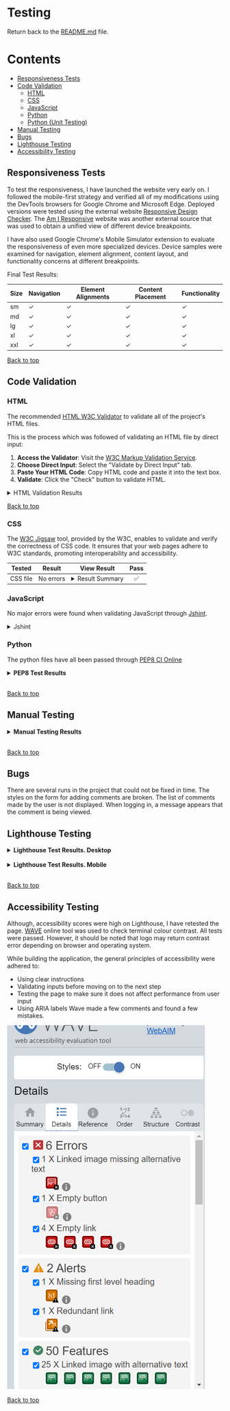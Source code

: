 
# Testing

Return back to the [README.md](README.md) file.

# Contents

- [Responsiveness Tests](#responsiveness-tests)
- [Code Validation](#code-validation)
    * [HTML](#html)
    * [CSS](#css)
    * [JavaScript](#javascript)
    * [Python](#python)
    * [Python (Unit Testing)](#python--unit-testing-)
- [Manual Testing](#manual-testing)
- [Bugs](#bugs)
- [Lighthouse Testing](#lighthouse-testing)
- [Accessibility Testing](#accessibility-testing)


## Responsiveness Tests
To test the responsiveness, I have launched the website very early on. I followed the mobile-first strategy and verified all of my modifications using the DevTools browsers for Google Chrome and Microsoft Edge. Deployed versions were tested using the external website [Responsive Design Checker](https://responsivedesignchecker.com/ "Responsive Design Checker"). The [Am I Responsive](https://ui.dev/amiresponsive "Am I responsive") website was another external source that was used to obtain a unified view of different device breakpoints.

I have also used Google Chrome's Mobile Simulator extension to evaluate the responsiveness of even more specialized devices. Device samples were examined for navigation, element alignment, content layout, and functionality concerns at different breakpoints.

Final Test Results:

| Size | Navigation   | Element Alignments | Content Placement | Functionality |
|------|--------------| ------------------ | ----------------- |---------------|
| sm   | &check;      | &check;            | &check;           | &check;       |
| md   | &check;      | &check;            | &check;           | &check;       |
| lg   | &check;      | &check;            | &check;           | &check;       |
| xl   | &check;      | &check;            | &check;           | &check;       |
| xxl  | &check;      | &check;            | &check;           | &check;       |



[Back to top](#contents)


## Code Validation

### HTML

The recommended [HTML W3C Validator](https://validator.w3.org) to validate all of the project's HTML files.

This is the process which was followed of validating an HTML file by direct input:

1. **Access the Validator**: Visit the [W3C Markup Validation Service](https://validator.w3.org/).
2. **Choose Direct Input**: Select the "Validate by Direct Input" tab.
3. **Paste Your HTML Code**: Copy HTML code and paste it into the text box.
4. **Validate**: Click the "Check" button to validate HTML.

<details>

<summary>HTML Validation Results</summary>

| File Name                  | Pass | Notes                                                                                       | View Result                                                              |
|----------------------------|------|---------------------------------------------------------------------------------------------|--------------------------------------------------------------------------|
| index page                 | no   | Error: Element div not allowed as child of element ul in this context.                      | [Result](docs/test/1.png)                                                |
| about page                 | no   | There are few bugs on page                                                                  | ![Result](docs/test/2.png)                                               |
| contact page               | no   | There are few bugs on page                                                                  | ![Result](docs/test/3.png)                                               |
| login page                 | no   | There are few bugs on page                                                                  | ![Result](docs/test/4.png)                                               |
| registration page          | no   | There are few bugs on page                                                                  | ![Result](docs/test/5.png)                                               |

</details>


[Back to top](#contents)

### CSS

The [W3C Jigsaw](https://jigsaw.w3.org/css-validator/) tool, provided by the W3C, enables to validate and verify the correctness of CSS code. It ensures that your web pages adhere to W3C standards, promoting interoperability and accessibility.

| **Tested** | **Result** | **View Result**                                                                  | **Pass** |
------------|------------|----------------------------------------------------------------------------------|:--------:
| CSS file   | No errors  | <details><summary>Result Summary</summary>![Result](docs/test/css.png)</details> |    ✅     

### JavaScript

No major errors were found when validating JavaScript through [Jshint](https://jshint.com/).
<details>

<summary>Jshint</summary>

![Jshint](docs/test/js.png)
</details>

### Python

The python files have all been passed through [PEP8 CI Online](https://pep8ci.herokuapp.com/)

<details><summary><b>PEP8 Test Results</b></summary>

| File Name               | Pass | View Result                     |
|-------------------------|------|---------------------------------|
| settings.py             | no   | ![Result](docs/test/py-1.png)   |
| urls.py (app)           | ✅    | ![Result](docs/test/py-2.png)   |
| admin.py(movie)         | ✅    | ![Result](docs/test/py.png)     |
| apps.py(movie)          | ✅    | ![Result](docs/test/py-4.png)   |
| forms.py(movie)         | ✅    | ![Result](/docs/test/py-5.png)  |
| models.py(movie)        | no   | ![Result](/docs/test/py-6.png)  |
| urls.py(movie)          | no   | ![Result](/docs/test/py-7.png)  |
| utils.py(movie)         | no   | ![Result](/docs/test/py-8.png)  |
| views.py(movie)         | no   | ![Result](/docs/test/py-9.png)  |
| movie_tags.py(movie)    | no   | ![Result](/docs/test/py-10.png) |
| import_movies.py(movie) | no   | ![Result](/docs/test/py-11.png) |
| fill_slug.py(movie)     | no   | ![Result](/docs/test/py-12.png) |
| admin.py(about)         | no   | ![Result](/docs/test/py-13.png) |
| forms.py(about)         | no   | ![Result](/docs/test/py-14.png) |
| models.py(about)        | ✅    | ![Result](/docs/test/py-15.png) |
| views.py(about)         | no   | ![Result](/docs/test/py-16.png) |
| urls.py(about)          | ✅    | ![Result](/docs/test/py-17.png) |
| admin.py(users)         | ✅    | ![Result](/docs/test/py-18.png) |
| views.py(users)         | no   | ![Result](/docs/test/py-19.png) |
| models.py(users)        | no   | ![Result](/docs/test/py-20.png) |
| forms.py(users)         | no   | ![Result](/docs/test/py-21.png) |
| urls.py(users)          | no   | ![Result](/docs/test/py-22.png) |
| apps.py(users)          | no   | ![Result](/docs/test/py-23.png) |


</details><br/>

[Back to top](#contents)


## Manual Testing

<details><summary><b>Manual Testing Results</b></summary>

| Feature/Element                                 | Expected Outcome                                                                                                                                                                                                | Test Performed                                                                  | Result                   |
|-------------------------------------------------|-----------------------------------------------------------------------------------------------------------------------------------------------------------------------------------------------------------------|---------------------------------------------------------------------------------|--------------------------|
| **Register**                                    | Form appears correct with the correct focus and hover styles on all inputs.                                                                                                                                     | Hover/focus on each field in form.                                              | Pass                     |
| **Invalid Form**                                | User is prompted to enter missing details if any are left out.                                                                                                                                                  | Leave out fields and try to submit.                                             | Pass                     |
| **Invalid Form (email)**                        | User is prompted to enter a valid email if an invalid one is entered.                                                                                                                                           | Enter invalid email and try to submit.                                          | Pass                     |
| **Success Message**                             | When the user registers, the success message appears and redirects to the login page after 2.5 seconds.                                                                                                         | Submit valid details.                                                           | Pass                     |
| **Login**                                       | Form appears correct with the correct focus and hover styles on all inputs.                                                                                                                                     | Hover/focus on each field in form.                                              | Pass                     |
| **Invalid Form**                                | User is prompted to enter missing details if any are left out.                                                                                                                                                  | Leave out fields and try to submit.                                             | Pass                     |
| **Invalid Details**                             | User is shown a message if the login details are incorrect.                                                                                                                                                     | Enter incorrect details and try to submit.                                      | Pass                     |
| **Success Message**                             | When the user logs in successfully, a success message appears and redirects to the member area after 2.5 seconds.                                                                                               | Submit valid details.                                                           | Pass. Show other message |
| **Logout**                                      | Button displays correctly, with correct hover/focus styles.                                                                                                                                                     | Hover/focus on the button.                                                      | Pass                     |
| **Logout Successful**                           | When the user logs out successfully, a success message appears and redirects to the homepage after 2.5 seconds.                                                                                                 | Press logout button.                                                            | Pass                     |
| **Messages**                                    | Correct message appears when user registers/logs in/logs out and they disappear after 2.5 seconds.                                                                                                              | Register/log in/log out.                                                        | Pass                     |
| **Correct Custom Error Pages**                  | Custom 404 page appears when page not found. Custom 403 page appears when a forbidden error appears. Custom 500 page appears when the server is not found.                                                      | Put in wrong URL to see 404. 403 and 500 not tested.                            | pass                     |
| **Home Link**                                   | The link home works correctly sending the user back home, and the styles for hover/focus are correct.                                                                                                           | Hover/focus and press the home link.                                            | Pass                     |
| **Get To The Member Area**                      | Any logged-in users can go to the member area. If a non-member tries to go to this page, they get redirected to log in page.                                                                                    | Type in member area URL as a non-member.                                        | Pass                     |
| **Correct Movie Details**                       | For each Movie, it should have name/icons (or placeholder) and correct colors (or default ones).                                                                                                                | Check each Movie section in member area. Add new Movie with no icons or colors. | Pass                     |
| **Link in Movie Detail Section**                | Correct link to Movie detail page is displayed/works and has correct hover/focus styles.                                                                                                                        | Press/hover/focus on each Movie link.                                           | Pass                     |
| **Form Styles**                                 | Form input areas and submit button have correct focus style and submit button has correct hover style.                                                                                                          | Hover/focus/press all input areas and submit button.                            | Pass                     |
| **Invalid Form**                                | Asks to add content/Movie if none provided when submit is pressed and doesn't let user enter more than 250 characters in comment content.                                                                       | Try to submit without fields present and try to add too long comment.           | Pass                     |
| **Success Message**                             | When comment is submitted, success message appears stating it is going for approval.                                                                                                                            | Submit valid comment.                                                           | Pass                     |
| **Add Comment Whilst Not On Page**              | When User somehow accidentally puts in add comment URL without being on the member page, this will mean the form is invalid and redirect the user to the member area.                                           | Put in add comment URL whilst on a different page.                              | Pass                     |
| **Comment Displayed**                           | When pending comments are made, they are displayed in the correct area with the correct "Pending Approval" label and status.                                                                                    | Check pending comments.                                                         | Pass                     |
| **Comment Approved**                            | When the comment is approved by admin, the comment is displayed in the correct Movie area with user name label and normal style.                                                                                | Check approved comments.                                                        | Pass                     |
| **Edit Button On Comments**                     | Edit button has correct style when hovered/focused.                                                                                                                                                             | Hover/focus on edit buttons (pencil icon).                                      | No button                |
| **Press Edit Button**                           | When the edit comment buttons are pressed, the page scrolls up to the edit comment form which then changes to the edit comment form. The heading and instructions change/the Movie field set to relevant Movie. | Press edit buttons (pencil icon).                                               | Pass                     |
| **Invalid Edit Information (No Comment)**       | If the user text is deleted in the edit comment and update is pressed, the user will be prompted to add text.                                                                                                   | Edit comment and delete all words in text area.                                 | Pass                     |
| **Invalid Edit Information (Too Long Comment)** | When the user writes more than 250 characters, the user will be prompted to reduce the character count.                                                                                                         | Edit the comment and write more than 250 characters in the text area.           | Pass                     |
| **Edit Successful**                             | When the user presses update, the comment is updated in the correct Movie section and a success message appears at the top stating the comment is successfully updated.                                         | Update a comment.                                                               | Pass                     |
| **Updating Comment Whilst Not On The Page**     | When the user somehow accidentally puts in the edit comment URL without being on the member page, this will mean the form is invalid and redirect the user to the member area.                                  | Put in the edit comment URL whilst on a different page.                         | Pass                     |
| **Admin Area Access**                           | Only superusers can access this area; normal users are prevented from accessing the page and redirected to log in.                                                                                              | Type in the admin URL as a non-superuser.                                       | Pass                     |
| **Change Movie Details**                        | When the Movie details are changed in the admin area, it is updated in the correct section and success message is shown when updated.                                                                           | Edit Movie details.                                                             | Pass                     |
| **Delete Movie**                                | When the delete button is pressed, a modal is shown with a warning message to ask if                                                                                                                            |                                                                                 |                          |

</details><br/>

[Back to top](#contents)


## Bugs

There are several runs in the project that could not be fixed in time.
The styles on the form for adding comments are broken.
The list of comments made by the user is not displayed.
When logging in, a message appears that the comment is being viewed.

## Lighthouse Testing


<details><summary><b>Lighthouse Test Results. Desktop</b></summary>

![Result](docs/dl-1.png)
![Result](docs/dl-2.png)
![Result](docs/dl-3.png)

</details><br/>

<details><summary><b>Lighthouse Test Results. Mobile</b></summary>

![Result](docs/ml-1.png)
![Result](docs/ml-2.png)
![Result](docs/ml-3.png)

</details><br/>

[Back to top](#contents)


## Accessibility Testing

Although, accessibility scores were high on Lighthouse, I have retested the page.
[WAVE](https://wave.webaim.org/) online tool was used to check terminal colour contrast. All tests were passed. However, it should be noted that logo may return contrast error depending on browser and operating system.

While building the application, the general principles of accessibility were adhered to:

- Using clear instructions
- Validating inputs before moving on to the next step
- Testing the page to make sure it does not affect performance from user input
- Using ARIA labels
  Wave made a few comments and found a few mistakes.

![WAVE](docs/wave.png)

[Back to top](#contents)
